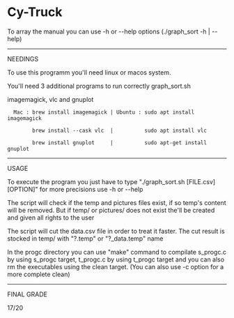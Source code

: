 # Cy-Truck

To array the manual you can use -h or --help options (./graph_sort -h | --help)

----------------------------------------------------
NEEDINGS

To use this programm you'll need linux or macos system.

You'll need 3 additional programs to run correctly graph_sort.sh

imagemagick, vlc and gnuplot

      Mac : brew install imagemagick | Ubuntu : sudo apt install imagemagick

            brew install --cask vlc  |          sudo apt install vlc
      
            brew install gnuplot     |          sudo apt-get install gnuplot

----------------------------------------------------
USAGE

To execute the program you just have to type "./graph_sort.sh [FILE.csv] [OPTION]" for more precisions use -h or --help

The script will check if the temp and pictures files exist, if so temp's content will be removed. But if temp/ or pictures/ does not exist
the'll be created and given all rights to the user 

The script will cut the data.csv file in order to treat it faster. The cut result is stocked in temp/ with "?.temp" or "?_data.temp" name

In the progc directory you can use "make" command to compilate s_progc.c by using s_progc target, t_progc.c by using t_progc target
and you can also rm the executables using the clean target. (You can also use -c option for a more complete clean)

----------------------------------------------------
FINAL GRADE

17/20
